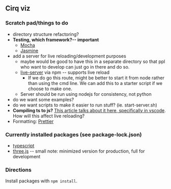 ## Cirq viz

### Scratch pad/things to do

- directory structure refactoring?
- **Testing, which framework?-- important**
    - [Mocha](https://mochajs.org/)
    - [Jasmine](https://jasmine.github.io/)
- add a server for live reloading/development purposes
    - maybe would be good to have this in a separate directory so that ppl who want to develop can just go in there and do so.
    - [live-server](https://www.npmjs.com/package/live-server) via npm -- supports live reload
        - If we do go this route, might be better to start it from node rather than using the cmd line. We can add this to a starter script if we choose to make one.
    - Server should be run using nodejs for consistency, not python
- do we want some examples?
- do we want scripts to make it easier to run stuff? (ie. start-server.sh)
- **Compiling ts to js?** [This article talks about it here, specifically in vscode](https://code.visualstudio.com/docs/typescript/typescript-compiling). How will this affect live reloading?
- Formatting: [Prettier](prettier.io)

### Currently installed packages (see package-lock.json)
- [typescript](https://www.npmjs.com/package/typescript)
- [three.js](https://threejs.org) -- small note: minimized version for production, full for development

### Directions
Install packages with `npm install`.


